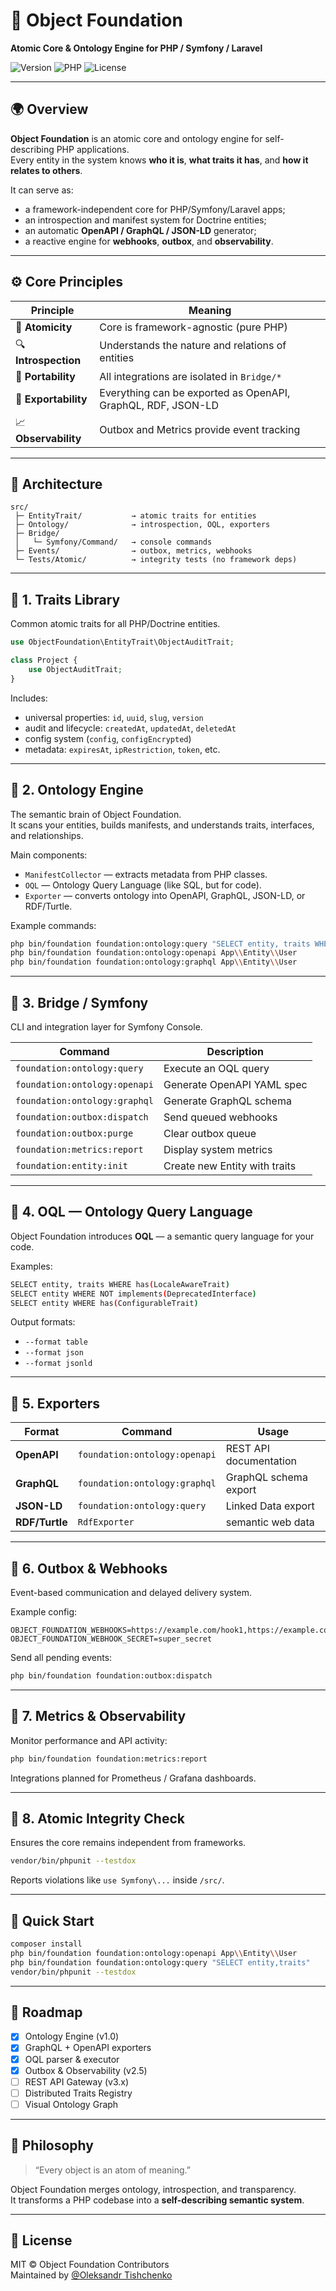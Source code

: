 # 🧠 Object Foundation
**Atomic Core & Ontology Engine for PHP / Symfony / Laravel**

![Version](https://img.shields.io/badge/version-v2.5.x-blue)
![PHP](https://img.shields.io/badge/PHP-8.3+-brightgreen)
![License](https://img.shields.io/badge/license-MIT-lightgrey)

---

## 🌍 Overview
**Object Foundation** is an atomic core and ontology engine for self-describing PHP applications.  
Every entity in the system knows **who it is**, **what traits it has**, and **how it relates to others**.

It can serve as:
- a framework-independent core for PHP/Symfony/Laravel apps;  
- an introspection and manifest system for Doctrine entities;  
- an automatic **OpenAPI / GraphQL / JSON-LD** generator;  
- a reactive engine for **webhooks**, **outbox**, and **observability**.

---

## ⚙️ Core Principles

| Principle | Meaning |
|------------|----------|
| 🧩 **Atomicity** | Core is framework-agnostic (pure PHP) |
| 🔍 **Introspection** | Understands the nature and relations of entities |
| 🔄 **Portability** | All integrations are isolated in `Bridge/*` |
| 📡 **Exportability** | Everything can be exported as OpenAPI, GraphQL, RDF, JSON-LD |
| 📈 **Observability** | Outbox and Metrics provide event tracking |

---

## 🧱 Architecture
```
src/
 ├─ EntityTrait/           → atomic traits for entities
 ├─ Ontology/              → introspection, OQL, exporters
 ├─ Bridge/
 │   └─ Symfony/Command/   → console commands
 ├─ Events/                → outbox, metrics, webhooks
 └─ Tests/Atomic/          → integrity tests (no framework deps)
```

---

## 🔹 1. Traits Library
Common atomic traits for all PHP/Doctrine entities.

```php
use ObjectFoundation\EntityTrait\ObjectAuditTrait;

class Project {
    use ObjectAuditTrait;
}
```

Includes:
- universal properties: `id`, `uuid`, `slug`, `version`
- audit and lifecycle: `createdAt`, `updatedAt`, `deletedAt`
- config system (`config`, `configEncrypted`)
- metadata: `expiresAt`, `ipRestriction`, `token`, etc.

---

## 🔹 2. Ontology Engine
The semantic brain of Object Foundation.  
It scans your entities, builds manifests, and understands traits, interfaces, and relationships.

Main components:
- `ManifestCollector` — extracts metadata from PHP classes.  
- `OQL` — Ontology Query Language (like SQL, but for code).  
- `Exporter` — converts ontology into OpenAPI, GraphQL, JSON-LD, or RDF/Turtle.

Example commands:
```bash
php bin/foundation foundation:ontology:query "SELECT entity, traits WHERE has(SoftDeletableTrait)"
php bin/foundation foundation:ontology:openapi App\\Entity\\User
php bin/foundation foundation:ontology:graphql App\\Entity\\User
```

---

## 🔹 3. Bridge / Symfony
CLI and integration layer for Symfony Console.

| Command | Description |
|----------|--------------|
| `foundation:ontology:query` | Execute an OQL query |
| `foundation:ontology:openapi` | Generate OpenAPI YAML spec |
| `foundation:ontology:graphql` | Generate GraphQL schema |
| `foundation:outbox:dispatch` | Send queued webhooks |
| `foundation:outbox:purge` | Clear outbox queue |
| `foundation:metrics:report` | Display system metrics |
| `foundation:entity:init` | Create new Entity with traits |

---

## 🔹 4. OQL — Ontology Query Language
Object Foundation introduces **OQL** — a semantic query language for your code.

Examples:
```bash
SELECT entity, traits WHERE has(LocaleAwareTrait)
SELECT entity WHERE NOT implements(DeprecatedInterface)
SELECT entity WHERE has(ConfigurableTrait)
```

Output formats:
- `--format table`
- `--format json`
- `--format jsonld`

---

## 🔹 5. Exporters
| Format | Command | Usage |
|---------|----------|--------|
| **OpenAPI** | `foundation:ontology:openapi` | REST API documentation |
| **GraphQL** | `foundation:ontology:graphql` | GraphQL schema export |
| **JSON-LD** | `foundation:ontology:query` | Linked Data export |
| **RDF/Turtle** | `RdfExporter` | semantic web data |

---

## 🔹 6. Outbox & Webhooks
Event-based communication and delayed delivery system.

Example config:
```
OBJECT_FOUNDATION_WEBHOOKS=https://example.com/hook1,https://example.com/hook2
OBJECT_FOUNDATION_WEBHOOK_SECRET=super_secret
```

Send all pending events:
```bash
php bin/foundation foundation:outbox:dispatch
```

---

## 🔹 7. Metrics & Observability
Monitor performance and API activity:
```bash
php bin/foundation foundation:metrics:report
```

Integrations planned for Prometheus / Grafana dashboards.

---

## 🔹 8. Atomic Integrity Check
Ensures the core remains independent from frameworks.

```bash
vendor/bin/phpunit --testdox
```

Reports violations like `use Symfony\...` inside `/src/`.

---

## 🚀 Quick Start

```bash
composer install
php bin/foundation foundation:ontology:openapi App\\Entity\\User
php bin/foundation foundation:ontology:query "SELECT entity,traits"
vendor/bin/phpunit --testdox
```

---

## 🧭 Roadmap
- [x] Ontology Engine (v1.0)
- [x] GraphQL + OpenAPI exporters
- [x] OQL parser & executor
- [x] Outbox & Observability (v2.5)
- [ ] REST API Gateway (v3.x)
- [ ] Distributed Traits Registry
- [ ] Visual Ontology Graph

---

## 🧠 Philosophy
> “Every object is an atom of meaning.”

Object Foundation merges ontology, introspection, and transparency.  
It transforms a PHP codebase into a **self-describing semantic system**.

---

## 🪪 License
MIT © Object Foundation Contributors  
Maintained by [@Oleksandr Tishchenko](mailto:)
